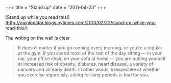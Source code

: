 +++
title = "Stand up"
date = "2011-04-23"
+++

[Stand up while you read this!](http://opinionator.blogs.nytimes.com/2010/02/23/stand-up-while-you-
read-this/)

The writing on the wall is clear

> It doesn’t matter if you go running every morning, or you’re a regular at
the gym. If you spend most of the rest of the day sitting — in your car, your
office chair, on your sofa at home — you are putting yourself at increased
risk of obesity, diabetes, heart disease, a variety of cancers and an early
death. In other words, irrespective of whether you exercise vigorously,
sitting for long periods is bad for you.

